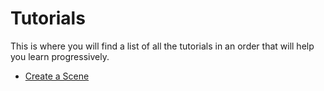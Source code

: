 # Tutorials

This is where you will find a list of all the tutorials in an order that will help you learn progressively.

- [Create a Scene](001-create-a-scene.md)